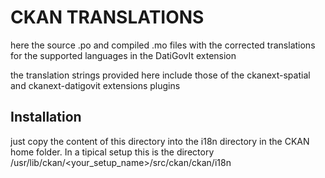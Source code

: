 CKAN TRANSLATIONS
====================

here the source .po and compiled .mo files with the corrected translations
for the supported languages in the DatiGovIt extension

the translation strings provided here include those of the ckanext-spatial and 
ckanext-datigovit extensions plugins

Installation
-------------

just copy the content of this directory into the i18n directory in the CKAN home folder.
In a tipical setup this is the directory /usr/lib/ckan/<your_setup_name>/src/ckan/ckan/i18n


